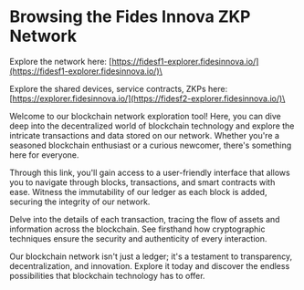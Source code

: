 # Browsing the Fides Innova ZKP Network

Explore the network here: [https://fidesf1-explorer.fidesinnova.io/](https://fidesf1-explorer.fidesinnova.io/)\


Explore the shared devices, service contracts, ZKPs here: [https://explorer.fidesinnova.io/](https://fidesf2-explorer.fidesinnova.io/)\


Welcome to our blockchain network exploration tool! Here, you can dive deep into the decentralized world of blockchain technology and explore the intricate transactions and data stored on our network. Whether you're a seasoned blockchain enthusiast or a curious newcomer, there's something here for everyone.

Through this link, you'll gain access to a user-friendly interface that allows you to navigate through blocks, transactions, and smart contracts with ease. Witness the immutability of our ledger as each block is added, securing the integrity of our network.

Delve into the details of each transaction, tracing the flow of assets and information across the blockchain. See firsthand how cryptographic techniques ensure the security and authenticity of every interaction.

Our blockchain network isn't just a ledger; it's a testament to transparency, decentralization, and innovation. Explore it today and discover the endless possibilities that blockchain technology has to offer.
